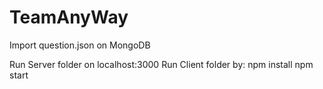 # TeamAnyWay

Import question.json on MongoDB 

Run Server folder on localhost:3000
Run Client folder by:
npm install
npm start
